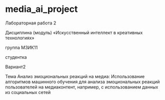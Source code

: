 # media_ai_project

Лабораторная работа 2 

Дисциплина (модуль) «Искусственный интеллект в креативных технологиях»	

группа МЗИК11

студентка

Вариант2

Тема 
Анализ эмоциональных реакций на медиа:
Использование алгоритмов машинного обучения для анализа эмоциональных реакций пользователей на медиаконтент, например, с использованием данных из социальных сетей

